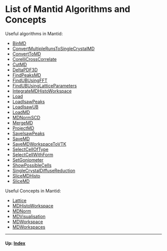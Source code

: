 # List of Mantid Algorithms and Concepts

Useful algorithms in Mantid:

* [BinMD]
* [ConvertMultipleRunsToSingleCrystalMD]
* [ConvertToMD]
* [CorelliCrossCorrelate]
* [CutMD]
* [DeltaPDF3D]
* [FindPeaksMD]
* [FindUBUsingFFT]
* [FindUBUsingLatticeParameters]
* [IntegrateMDHistoWorkspace]
* [Load]
* [LoadIsawPeaks]
* [LoadIsawUB]
* [LoadMD]
* [MDNormSCD]
* [MergeMD]
* [ProjectMD]
* [SaveIsawPeaks]
* [SaveMD]
* [SaveMDWorkspaceToVTK]
* [SelectCellOfType]
* [SelectCellWithForm]
* [SetGoniometer]
* [ShowPossibleCells]
* [SingleCrystalDiffuseReduction]
* [SliceMDHisto]
* [SliceMD]

Useful Concepts in Mantid:

* [Lattice]
* [MDHistoWorkspace]
* [MDNorm]
* [MDVisualisation]
* [MDWorkspace]
* [MDWorkspaces]

[BinMD]: http://docs.mantidproject.org/nightly/algorithms/BinMD.html
[ConvertMultipleRunsToSingleCrystalMD]: http://docs.mantidproject.org/nightly/algorithms/ConvertMultipleRunsToSingleCrystalMD.html
[ConvertToMD]: http://docs.mantidproject.org/nightly/algorithms/ConvertToMD.html
[CorelliCrossCorrelate]: http://docs.mantidproject.org/nightly/algorithms/CorelliCrossCorrelate.html
[CutMD]: http://docs.mantidproject.org/nightly/algorithms/CutMD.html
[DeltaPDF3D]: http://docs.mantidproject.org/nightly/algorithms/DeltaPDF3D.html
[FindPeaksMD]: http://docs.mantidproject.org/nightly/algorithms/FindPeaksMD.html
[FindUBUsingFFT]: http://docs.mantidproject.org/nightly/algorithms/FindUBUsingFFT.html
[FindUBUsingLatticeParameters]: http://docs.mantidproject.org/nightly/algorithms/FindUBUsingLatticeParameters.html
[IntegrateMDHistoWorkspace]: http://docs.mantidproject.org/nightly/algorithms/IntegrateMDHistoWorkspace.html
[Load]: http://docs.mantidproject.org/nightly/algorithms/Load.html
[LoadIsawPeaks]: http://docs.mantidproject.org/nightly/algorithms/LoadIsawPeaks.html
[LoadIsawUB]: http://docs.mantidproject.org/nightly/algorithms/LoadIsawUB.html
[LoadMD]: http://docs.mantidproject.org/nightly/algorithms/LoadMD.html
[MDNormSCD]: http://docs.mantidproject.org/nightly/algorithms/MDNormSCD.html
[MergeMD]: http://docs.mantidproject.org/nightly/algorithms/MergeMD.html
[ProjectMD]: http://docs.mantidproject.org/nightly/algorithms/ProjectMD.html
[SaveIsawPeaks]: http://docs.mantidproject.org/nightly/algorithms/SaveIsawPeaks.html
[SaveMD]: http://docs.mantidproject.org/nightly/algorithms/SaveMD.html
[SaveMDWorkspaceToVTK]: http://docs.mantidproject.org/nightly/algorithms/SaveMDWorkspaceToVTK.html
[SelectCellOfType]: http://docs.mantidproject.org/nightly/algorithms/SelectCellOfType.html
[SelectCellWithForm]: http://docs.mantidproject.org/nightly/algorithms/SelectCellWithForm.html
[SetGoniometer]: http://docs.mantidproject.org/nightly/algorithms/SetGoniometer.html
[ShowPossibleCells]: http://docs.mantidproject.org/nightly/algorithms/ShowPossibleCells.html
[SingleCrystalDiffuseReduction]: http://docs.mantidproject.org/nightly/algorithms/SingleCrystalDiffuseReduction.html
[SliceMDHisto]: http://docs.mantidproject.org/nightly/algorithms/SliceMDHisto.html
[SliceMD]: http://docs.mantidproject.org/nightly/algorithms/SliceMD.html

[Lattice]: http://docs.mantidproject.org/nightly/concepts/Lattice.html
[MDHistoWorkspace]: http://docs.mantidproject.org/nightly/concepts/MDHistoWorkspace.html
[MDNorm]: http://docs.mantidproject.org/nightly/concepts/MDNorm.html
[MDVisualisation]: http://www.mantidproject.org/MBC_MDVisualisation
[MDWorkspace]: http://docs.mantidproject.org/nightly/concepts/MDWorkspace.html
[MDWorkspaces]: http://www.mantidproject.org/MBC_MDWorkspaces

* * *
#### Up: [Index](index)
